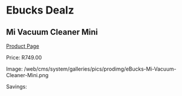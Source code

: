 
# Ebucks Dealz
## Mi Vacuum Cleaner Mini
[Product Page](https://www.ebucks.com/web/shop/productSelected.do?prodId=1156508701&catId=998409624)

Price: R749.00

Image: /web/cms/system/galleries/pics/prodimg/eBucks-Mi-Vacuum-Cleaner-Mini.png

Savings: 


	